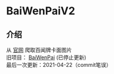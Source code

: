 # BaiWenPaiV2
## 介绍
从 [官网](https://ssr.163.com/cardmaker/) 爬取百闻牌卡面图片  
旧项目： [BaiWenPai](https://github.com/YEOLLL/BaiWenPai) (已停止更新)  
最后一次更新：2021-04-22（commit笔误）
